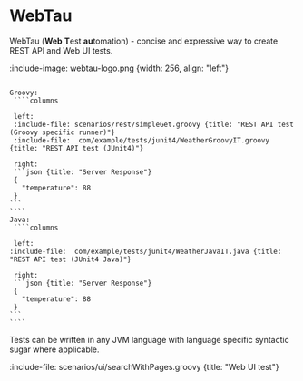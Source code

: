 # WebTau 

WebTau (**Web** **T**est **au**tomation) - concise and expressive way to create REST API and Web UI tests.

:include-image: webtau-logo.png {width: 256, align: "left"}


``````tabs

Groovy:
 ````columns

 left:
 :include-file: scenarios/rest/simpleGet.groovy {title: "REST API test (Groovy specific runner)"}
 :include-file:  com/example/tests/junit4/WeatherGroovyIT.groovy {title: "REST API test (JUnit4)"} 

 right: 
 ```json {title: "Server Response"}
 {
   "temperature": 88
 }
```
````
Java:
 ````columns

 left:
:include-file:  com/example/tests/junit4/WeatherJavaIT.java {title: "REST API test (JUnit4 Java)"} 

 right: 
 ```json {title: "Server Response"}
 {
   "temperature": 88
 }
```
````

``````

Tests can be written in any JVM language with language specific syntactic sugar where applicable.

:include-file: scenarios/ui/searchWithPages.groovy {title: "Web UI test"}


